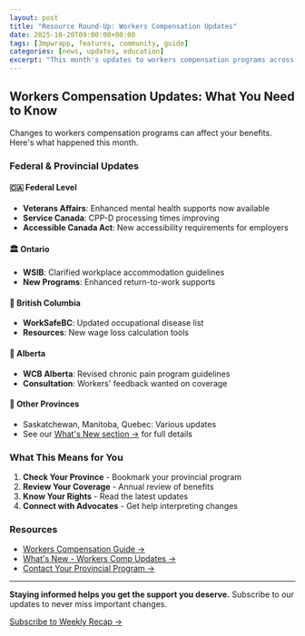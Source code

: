 ```yaml
---
layout: post
title: "Resource Round-Up: Workers Compensation Updates"
date: 2025-10-20T09:00:00+00:00
tags: [3mpwrapp, features, community, guide]
categories: [news, updates, education]
excerpt: "This month's updates to workers compensation programs across Canada"
---
```


## Workers Compensation Updates: What You Need to Know

Changes to workers compensation programs can affect your benefits. Here's what happened this month.

### Federal & Provincial Updates

#### 🇨🇦 Federal Level
- **Veterans Affairs**: Enhanced mental health supports now available
- **Service Canada**: CPP-D processing times improving
- **Accessible Canada Act**: New accessibility requirements for employers

#### 🏛️ Ontario
- **WSIB**: Clarified workplace accommodation guidelines
- **New Programs**: Enhanced return-to-work supports

#### 🌲 British Columbia
- **WorkSafeBC**: Updated occupational disease list
- **Resources**: New wage loss calculation tools

#### 🤠 Alberta
- **WCB Alberta**: Revised chronic pain program guidelines
- **Consultation**: Workers' feedback wanted on coverage

#### 🌾 Other Provinces
- Saskatchewan, Manitoba, Quebec: Various updates
- See our [What's New section →](/whats-new) for full details

### What This Means for You

1. **Check Your Province** - Bookmark your provincial program
2. **Review Your Coverage** - Annual review of benefits
3. **Know Your Rights** - Read the latest updates
4. **Connect with Advocates** - Get help interpreting changes

### Resources

- [Workers Compensation Guide →](/resources)
- [What's New - Workers Comp Updates →](/whats-new)
- [Contact Your Provincial Program →](/contact)

---

**Staying informed helps you get the support you deserve.** Subscribe to our updates to never miss important changes.

[Subscribe to Weekly Recap →](/newsletter)